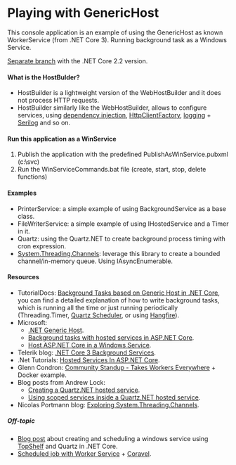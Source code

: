# Playing with GenericHost
This console application is an example of using the GenericHost as known WorkerService (from .NET Core 3). Running background task as a Windows Service.

[Separate branch](https://github.com/19balazs86/PlayingWithGenericHost/tree/netcoreapp2.2) with the .NET Core 2.2 version.

#### What is the HostBulder?

- HostBuilder is a lightweight version of the WebHostBuilder and it does not process HTTP requests.
- HostBuilder similarly like the WebHostBuilder, allows to configure services, using [dependency injection](https://docs.microsoft.com/en-ie/aspnet/core/fundamentals/dependency-injection?view=aspnetcore-2.2), [HttpClientFactory](https://docs.microsoft.com/en-ie/aspnet/core/fundamentals/http-requests?view=aspnetcore-2.2), [logging](https://docs.microsoft.com/en-ie/aspnet/core/fundamentals/logging/?view=aspnetcore-2.2) + [Serilog](https://github.com/serilog/serilog-extensions-hosting) and so on.

#### Run this application as a WinService

1. Publish the application with the predefined PublishAsWinService.pubxml (c:\svc)
2. Run the WinServiceCommands.bat file (create, start, stop, delete functions)

#### Examples

- PrinterService: a simple example of using BackgroundService as a base class.
- FileWriterService: a simple example of using IHostedService and a Timer in it.
- Quartz: using the Quartz.NET to create background process timing with cron expression.
- [System.Threading.Channels](https://docs.microsoft.com/en-us/dotnet/api/system.threading.channels?view=dotnet-plat-ext-3.0): leverage this library to create a bounded channel/in-memory queue. Using IAsyncEnumerable.

#### Resources

- TutorialDocs: [Background Tasks based on Generic Host in .NET Core](https://www.tutorialdocs.com/article/dotnet-generic-host.html), you can find a detailed explanation of how to write background tasks, which is running all the time or just running periodically (Threading.Timer, [Quartz Scheduler](https://www.quartz-scheduler.net/), or using [Hangfire](https://www.hangfire.io)).
- Microsoft:
  - [.NET Generic Host](https://docs.microsoft.com/en-ie/aspnet/core/fundamentals/host/generic-host?view=aspnetcore-2.2).
  - [Background tasks with hosted services in ASP.NET Core](https://docs.microsoft.com/en-ie/aspnet/core/fundamentals/host/hosted-services?view=aspnetcore-2.2).
  - [Host ASP.NET Core in a Windows Service](https://docs.microsoft.com/en-us/aspnet/core/host-and-deploy/windows-service?view=aspnetcore-2.2).
- Telerik blog: [.NET Core 3 Background Services](https://www.telerik.com/blogs/.net-core-background-services).
- .Net Tutorials: [Hosted Services In ASP.NET Core](https://dotnetcoretutorials.com/2019/01/13/hosted-services-in-asp-net-core).
- Glenn Condron: [Community Standup - Takes Workers Everywhere](https://www.youtube.com/watch?v=5AEqA035o5I&feature=youtu.be&t=1709) + Docker example.
- Blog posts from Andrew Lock:
  - [Creating a Quartz.NET hosted service](https://andrewlock.net/creating-a-quartz-net-hosted-service-with-asp-net-core/).
  - [Using scoped services inside a Quartz.NET hosted service](https://andrewlock.net/using-scoped-services-inside-a-quartz-net-hosted-service-with-asp-net-core/).
- Nicolas Portmann blog: [Exploring System.Threading.Channels](https://ndportmann.com/system-threading-channels/).

##### Off-topic
- [Blog post](https://medium.com/cheranga/creating-and-scheduling-a-windows-service-using-topshelf-and-quartz-in-net-core-aae68b8390c) about creating and scheduling a windows service using [TopShelf](http://topshelf-project.com/) and Quartz in .NET Core.
- [Scheduled job with Worker Service](https://dev.to/jamesmh/building-a-net-core-scheduled-job-worker-service-376h) + [Coravel](https://github.com/jamesmh/coravel).
